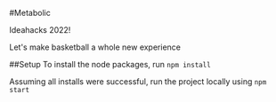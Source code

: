 #Metabolic

Ideahacks 2022!

Let's make basketball a whole new experience

##Setup
To install the node packages, run 
```npm install```

Assuming all installs were successful, run the project locally using
```npm start```
